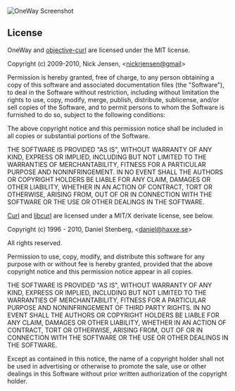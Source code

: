 ![OneWay Screenshot](http://goto11.net/assets/images/oneway-github-screen.png)

## License

OneWay and [objective-curl](https://github.com/nrj/objective-curl) are licensed under the MIT license.

Copyright (c) 2009-2010, Nick Jensen, &lt;[nickrjensen@gmail](mailto:nickrjensen@gmail.com)&gt;

Permission is hereby granted, free of charge, to any person obtaining a copy
of this software and associated documentation files (the "Software"), to deal
in the Software without restriction, including without limitation the rights
to use, copy, modify, merge, publish, distribute, sublicense, and/or sell
copies of the Software, and to permit persons to whom the Software is
furnished to do so, subject to the following conditions:

The above copyright notice and this permission notice shall be included in
all copies or substantial portions of the Software.

THE SOFTWARE IS PROVIDED "AS IS", WITHOUT WARRANTY OF ANY KIND, EXPRESS OR
IMPLIED, INCLUDING BUT NOT LIMITED TO THE WARRANTIES OF MERCHANTABILITY,
FITNESS FOR A PARTICULAR PURPOSE AND NONINFRINGEMENT. IN NO EVENT SHALL THE
AUTHORS OR COPYRIGHT HOLDERS BE LIABLE FOR ANY CLAIM, DAMAGES OR OTHER
LIABILITY, WHETHER IN AN ACTION OF CONTRACT, TORT OR OTHERWISE, ARISING FROM,
OUT OF OR IN CONNECTION WITH THE SOFTWARE OR THE USE OR OTHER DEALINGS IN
THE SOFTWARE.


[Curl](http://curl.haxx.se/) and [libcurl](http://curl.haxx.se/libcurl) are licensed under a MIT/X derivate license, see below.

Copyright (c) 1996 - 2010, Daniel Stenberg,  &lt;[daniel@haxxe.se](mailto:daniel@haxxe.se)&gt;
 
All rights reserved.
 
Permission to use, copy, modify, and distribute this software for any purpose
with or without fee is hereby granted, provided that the above copyright
notice and this permission notice appear in all copies.
 
THE SOFTWARE IS PROVIDED "AS IS", WITHOUT WARRANTY OF ANY KIND, EXPRESS OR
IMPLIED, INCLUDING BUT NOT LIMITED TO THE WARRANTIES OF MERCHANTABILITY,
FITNESS FOR A PARTICULAR PURPOSE AND NONINFRINGEMENT OF THIRD PARTY RIGHTS. IN
NO EVENT SHALL THE AUTHORS OR COPYRIGHT HOLDERS BE LIABLE FOR ANY CLAIM,
DAMAGES OR OTHER LIABILITY, WHETHER IN AN ACTION OF CONTRACT, TORT OR
OTHERWISE, ARISING FROM, OUT OF OR IN CONNECTION WITH THE SOFTWARE OR THE USE
OR OTHER DEALINGS IN THE SOFTWARE.
 
Except as contained in this notice, the name of a copyright holder shall not
be used in advertising or otherwise to promote the sale, use or other dealings
in this Software without prior written authorization of the copyright holder.